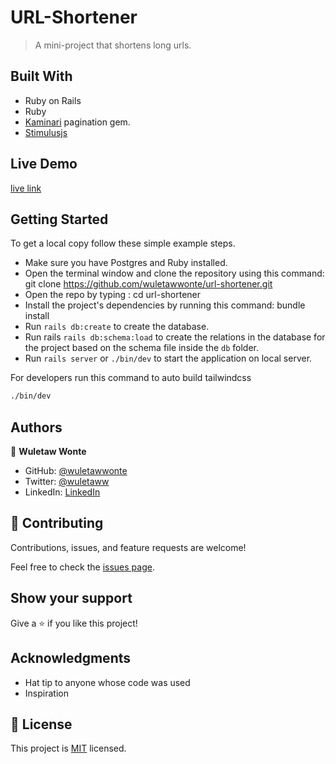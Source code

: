 # URL-Shortener

> A mini-project that shortens long urls. 

## Built With

- Ruby on Rails
- Ruby
- [Kaminari](https://github.com/kaminari/kaminari) pagination gem.
- [Stimulusjs](https://stimulus.hotwired.dev/)

## Live Demo

[live link](#)

## Getting Started

To get a local copy follow these simple example steps.

- Make sure you have Postgres and Ruby installed.
- Open the terminal window and clone the repository using this command: git clone https://github.com/wuletawwonte/url-shortener.git
- Open the repo by typing : cd url-shortener
- Install the project's dependencies by running this command: bundle install
- Run `rails db:create` to create the database.
- Run rails `rails db:schema:load` to create the relations in the database for the project based on the schema file inside the `db` folder.
- Run `rails server` or `./bin/dev` to start the application on local server.

For developers run this command to auto build tailwindcss

```bash
./bin/dev
```

## Authors

👤 **Wuletaw Wonte**

- GitHub: [@wuletawwonte](https://github.com/wuletawwonte)
- Twitter: [@wuletaww](https://twitter.com/wuletaww)
- LinkedIn: [LinkedIn](https://linkedin.com/in/wuletaw-wonte)

## 🤝 Contributing

Contributions, issues, and feature requests are welcome!

Feel free to check the [issues page](../../issues/).

## Show your support

Give a ⭐️ if you like this project!

## Acknowledgments

- Hat tip to anyone whose code was used
- Inspiration

## 📝 License

This project is [MIT](./LICENSE.md) licensed.
